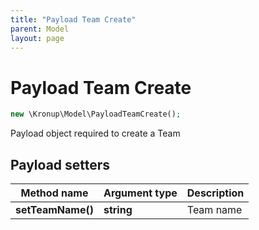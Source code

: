```yaml
---
title: "Payload Team Create"
parent: Model
layout: page
---
```


# Payload Team Create

```php
new \Kronup\Model\PayloadTeamCreate();
```

Payload object required to create a Team

## Payload setters

Method name | Argument type | Description
------------ | ------------- | -------------
**setTeamName()** | **string** | Team name


